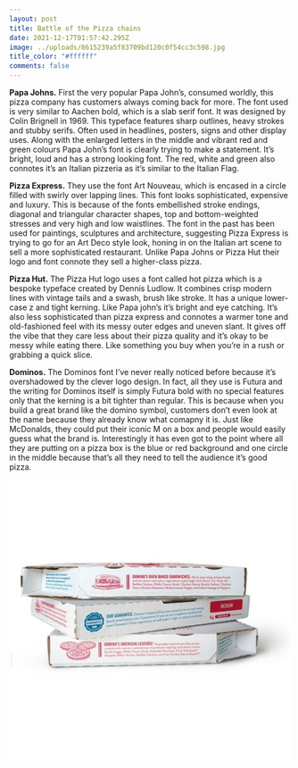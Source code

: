 ```yaml
---
layout: post
title: Battle of the Pizza chains
date: 2021-12-17T01:57:42.295Z
image: ../uploads/8615239a5f83709bd120c0f54cc3c598.jpg
title_color: "#ffffff"
comments: false
---
```

**Papa Johns.** First the very popular Papa John’s, consumed worldly, this pizza company has customers always coming back for more. The font used is very similar to Aachen bold, which is a slab serif font. It was designed by Colin Brignell in 1969. This typeface features sharp outlines, heavy strokes and stubby serifs. Often used in headlines, posters, signs and other display uses. Along with the enlarged letters in the middle and vibrant red and green colours Papa John’s font is clearly trying to make a statement. It’s bright, loud and has a strong looking font. The red, white and green also connotes it’s an Italian pizzeria as it’s similar to the Italian Flag. 

**Pizza Express.** They use the font Art Nouveau, which is encased in a circle filled with swirly over lapping lines. This font looks sophisticated, expensive and luxury. This is because of the fonts embellished stroke endings, diagonal and triangular character shapes, top and bottom-weighted stresses and very high and low waistlines. The font in the past has been used for paintings, sculptures and architecture, suggesting Pizza Express is trying to go for an Art Deco style look, honing in on the Italian art scene to sell a more sophisticated restaurant. Unlike Papa Johns or Pizza Hut their logo and font connote they sell a higher-class pizza. 

**Pizza Hut.** The Pizza Hut logo uses a font called hot pizza which is a bespoke typeface created by Dennis Ludlow. It combines crisp modern lines with vintage tails and a swash, brush like stroke. It has a unique lower-case z and tight kerning. Like Papa john’s it’s bright and eye catching. It’s also less sophisticated than pizza express and connotes a warmer tone and old-fashioned feel with its messy outer edges and uneven slant. It gives off the vibe that they care less about their pizza quality and it’s okay to be messy while eating there. Like something you buy when you’re in a rush or grabbing a quick slice. 

**Dominos.** The Dominos font I’ve never really noticed before because it’s overshadowed by the clever logo design. In fact, all they use is Futura and the writing for Dominos itself is simply Futura bold with no special features only that the kerning is a bit tighter than regular. This is because when you build a great brand like the domino symbol, customers don’t even look at the name because they already know what comapny it is. Just like McDonalds, they could put their iconic M on a box and people would easily guess what the brand is. Interestingly it has even got to the point where all they are putting on a pizza box is the blue or red background and one circle in the middle because that’s all they need to tell the audience it’s good pizza. 

![](../uploads/841872bdc5489ee9ce832dd86173ecda.jpg "domino boxes")